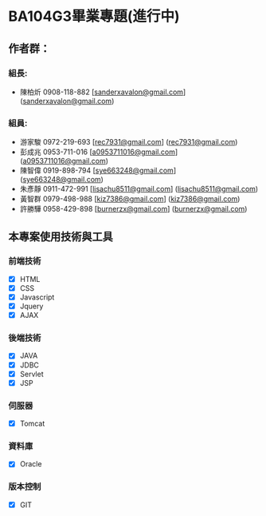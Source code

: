# BA104G3畢業專題(進行中)

## 作者群：
### 組長:
- 陳柏炘	0908-118-882	[sanderxavalon@gmail.com]	(sanderxavalon@gmail.com)
### 組員:
- 游家駿	0972-219-693	[rec7931@gmail.com]	(rec7931@gmail.com)
- 彭成兆	0953-711-016	[a0953711016@gmail.com]	(a0953711016@gmail.com)
- 陳智偉	0919-898-794	[sye663248@gmail.com]	(sye663248@gmail.com)
- 朱彥靜	0911-472-991	[lisachu8511@gmail.com]	(lisachu8511@gmail.com)
- 黃智群	0979-498-988	[kiz7386@gmail.com]	(kiz7386@gmail.com)
- 許勝驊	0958-429-898	[burnerzx@gmail.com]	(burnerzx@gmail.com)

## 本專案使用技術與工具

### 前端技術
- [x] HTML
- [x] CSS
- [x] Javascript
- [x] Jquery
- [x] AJAX
### 後端技術
- [x] JAVA
- [x] JDBC
- [x] Servlet
- [x] JSP
### 伺服器
- [x] Tomcat
### 資料庫
- [x] Oracle
### 版本控制
- [x] GIT
